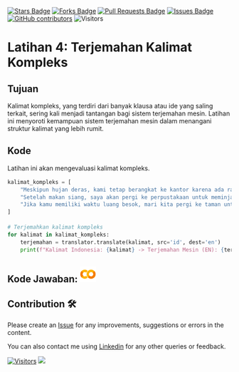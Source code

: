 <a href="https://github.com/drshahizan/special-topic-data-engineering/stargazers"><img src="https://img.shields.io/github/stars/drshahizan/special-topic-data-engineering" alt="Stars Badge"/></a>
<a href="https://github.com/drshahizan/special-topic-data-engineering/network/members"><img src="https://img.shields.io/github/forks/drshahizan/special-topic-data-engineering" alt="Forks Badge"/></a>
<a href="https://github.com/drshahizan/special-topic-data-engineering/pulls"><img src="https://img.shields.io/github/issues-pr/drshahizan/special-topic-data-engineering" alt="Pull Requests Badge"/></a>
<a href="https://github.com/drshahizan/special-topic-data-engineering/issues"><img src="https://img.shields.io/github/issues/drshahizan/special-topic-data-engineering" alt="Issues Badge"/></a>
<a href="https://github.com/drshahizan/special-topic-data-engineering/graphs/contributors"><img alt="GitHub contributors" src="https://img.shields.io/github/contributors/drshahizan/special-topic-data-engineering?color=2b9348"></a>
![Visitors](https://api.visitorbadge.io/api/visitors?path=https%3A%2F%2Fgithub.com%2Fdrshahizan%2Fspecial-topic-data-engineering&labelColor=%23d9e3f0&countColor=%23697689&style=flat)

# Latihan 4: **Terjemahan Kalimat Kompleks**

## Tujuan
Kalimat kompleks, yang terdiri dari banyak klausa atau ide yang saling terkait, sering kali menjadi tantangan bagi sistem terjemahan mesin. Latihan ini menyoroti kemampuan sistem terjemahan mesin dalam menangani struktur kalimat yang lebih rumit.


## Kode
Latihan ini akan mengevaluasi kalimat kompleks.

```python
kalimat_kompleks = [
    "Meskipun hujan deras, kami tetap berangkat ke kantor karena ada rapat penting yang harus dihadiri.",
    "Setelah makan siang, saya akan pergi ke perpustakaan untuk meminjam buku yang sudah lama saya cari.",
    "Jika kamu memiliki waktu luang besok, mari kita pergi ke taman untuk berolahraga."
]

# Terjemahkan kalimat kompleks
for kalimat in kalimat_kompleks:
    terjemahan = translator.translate(kalimat, src='id', dest='en')
    print(f"Kalimat Indonesia: {kalimat} -> Terjemahan Mesin (EN): {terjemahan.text}")
```

## Kode Jawaban: <a href="https://colab.research.google.com/drive/1HfhHhGSbxL1ftk6GCSFj5yPaHLHLiCmG?usp=sharing" ><img src="../../images/colab.png" width="36px" height="36px" ></a>

## Contribution 🛠️
Please create an [Issue](https://github.com/drshahizan/special-topic-data-engineering/issues) for any improvements, suggestions or errors in the content.

You can also contact me using [Linkedin](https://www.linkedin.com/in/drshahizan/) for any other queries or feedback.

[![Visitors](https://api.visitorbadge.io/api/visitors?path=https%3A%2F%2Fgithub.com%2Fdrshahizan&labelColor=%23697689&countColor=%23555555&style=plastic)](https://visitorbadge.io/status?path=https%3A%2F%2Fgithub.com%2Fdrshahizan)
![](https://hit.yhype.me/github/profile?user_id=81284918)
